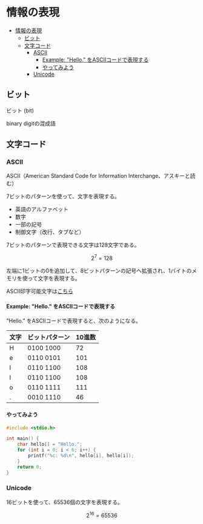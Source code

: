 # 情報の表現

- [情報の表現](#情報の表現)
  - [ビット](#ビット)
  - [文字コード](#文字コード)
    - [ASCII](#ascii)
      - [Example: "Hello." をASCIIコードで表現する](#example-hello-をasciiコードで表現する)
      - [やってみよう](#やってみよう)
    - [Unicode](#unicode)


## ビット

ビット (bit) 

binary digitの混成語

## 文字コード

### ASCII

ASCII（American Standard Code for Information Interchange、アスキーと読む）

7ビットのパターンを使って、文字を表現する。
* 英語のアルファベット
* 数字
* 一部の記号
* 制御文字（改行、タブなど）

7ビットのパターンで表現できる文字は128文字である。

$$
2^7 = 128
$$

左端に1ビットの0を追加して、8ビットパターンの記号へ拡張され、1バイトのメモリを使って文字を表現する。

ASCII印字可能文字は[こちら](https://ja.wikipedia.org/wiki/ASCII)

#### Example: "Hello." をASCIIコードで表現する

"Hello." をASCIIコードで表現すると、次のようになる。

| 文字 | ビットパターン | 10進数 |
| ---- | -------------- | ------ |
| H    | 0100 1000      | 72     |
| e    | 0110 0101      | 101    |
| l    | 0110 1100      | 108    |
| l    | 0110 1100      | 108    |
| o    | 0110 1111      | 111    |
| .    | 0010 1110      | 46     |

#### やってみよう

```c
#include <stdio.h>

int main() {
    char hello[] = "Hello.";
    for (int i = 0; i < 6; i++) {
        printf("%c: %d\n", hello[i], hello[i]);
    }
    return 0;
}
```

### Unicode

16ビットを使って、65536個の文字を表現する。

$$
2^{16} = 65536
$$


